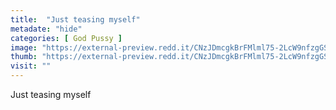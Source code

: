 ```yaml
---
title:  "Just teasing myself"
metadate: "hide"
categories: [ God Pussy ]
image: "https://external-preview.redd.it/CNzJDmcgkBrFMlml75-2LcW9nfzgGSix2rgqT7UtpZU.jpg?auto=webp&s=f9f1b82602fb85b398ff9efb9eb34e57418db73b"
thumb: "https://external-preview.redd.it/CNzJDmcgkBrFMlml75-2LcW9nfzgGSix2rgqT7UtpZU.jpg?width=320&crop=smart&auto=webp&s=ae9d1629db080740a3e87466b675c06a6cec83e0"
visit: ""
---
```

Just teasing myself
